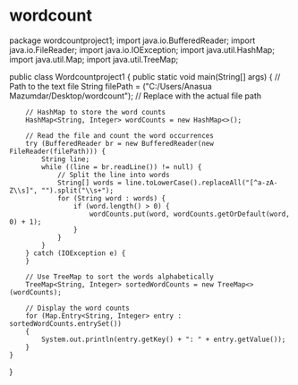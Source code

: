 # wordcount
package wordcountproject1;
import java.io.BufferedReader;
import java.io.FileReader;
import java.io.IOException;
import java.util.HashMap;
import java.util.Map;
import java.util.TreeMap;

public class  Wordcountproject1 {
    public static void main(String[] args) {
        // Path to the text file
        String filePath = ("C:/Users/Anasua Mazumdar/Desktop/wordcount"); // Replace with the actual file path
        
        // HashMap to store the word counts
        HashMap<String, Integer> wordCounts = new HashMap<>();
        
        // Read the file and count the word occurrences
        try (BufferedReader br = new BufferedReader(new FileReader(filePath))) {
            String line;
            while ((line = br.readLine()) != null) {
                // Split the line into words
                String[] words = line.toLowerCase().replaceAll("[^a-zA-Z\\s]", "").split("\\s+");
                for (String word : words) {
                    if (word.length() > 0) {
                        wordCounts.put(word, wordCounts.getOrDefault(word, 0) + 1);
                    }
                }
            }
        } catch (IOException e) {
        }
        
        // Use TreeMap to sort the words alphabetically
        TreeMap<String, Integer> sortedWordCounts = new TreeMap<>(wordCounts);
        
        // Display the word counts
        for (Map.Entry<String, Integer> entry : sortedWordCounts.entrySet())
        {
            System.out.println(entry.getKey() + ": " + entry.getValue());
        }
    }
}


